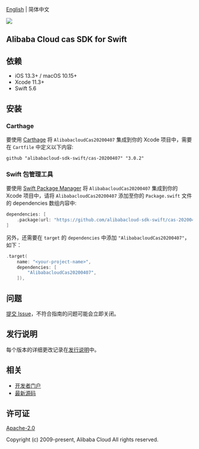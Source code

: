 [English](README.md) | 简体中文

![](https://aliyunsdk-pages.alicdn.com/icons/AlibabaCloud.svg)

## Alibaba Cloud cas SDK for Swift

## 依赖

- iOS 13.3+ / macOS 10.15+
- Xcode 11.3+
- Swift 5.6

## 安装

### Carthage

要使用 [Carthage](https://github.com/Carthage/Carthage) 将 `AlibabacloudCas20200407` 集成到你的 Xcode 项目中，需要在 `Cartfile` 中定义以下内容:

```ogdl
github "alibabacloud-sdk-swift/cas-20200407" "3.0.2"
```

### Swift 包管理工具

要使用 [Swift Package Manager](https://swift.org/package-manager/) 将 `AlibabacloudCas20200407` 集成到你的 Xcode 项目中，请将 `AlibabacloudCas20200407` 添加至你的 `Package.swift` 文件的 dependencies 数组内容中:

```swift
dependencies: [
    .package(url: "https://github.com/alibabacloud-sdk-swift/cas-20200407.git", from: "3.0.2")
]
```

另外，还需要在 `target` 的 `dependencies` 中添加 `"AlibabacloudCas20200407"`，如下：

```swift
.target(
    name: "<your-project-name>",
    dependencies: [
        "AlibabacloudCas20200407",
    ]),
```

## 问题

[提交 Issue](https://github.com/alibabacloud-sdk-swift/cas-20200407/issues/new)，不符合指南的问题可能会立即关闭。

## 发行说明

每个版本的详细更改记录在[发行说明](./ChangeLog.txt)中。

## 相关

* [开发者门户](https://next.api.aliyun.com/home)
* [最新源码](https://github.com/alibabacloud-sdk-swift/cas-20200407)

## 许可证

[Apache-2.0](http://www.apache.org/licenses/LICENSE-2.0)

Copyright (c) 2009-present, Alibaba Cloud All rights reserved.

